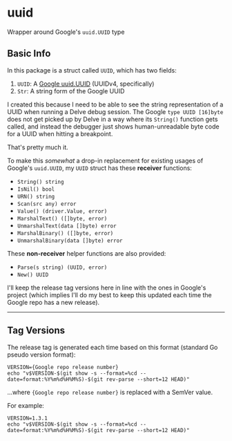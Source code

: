 # uuid
Wrapper around Google's `uuid.UUID` type

## Basic Info

In this package is a struct called `UUID`, which has two fields:
1. `UUID`: A [Google uuid.UUID](https://github.com/google/uuid) (UUIDv4, specifically)
2. `Str`: A string form of the Google UUID

I created this because I need to be able to see the string representation of a UUID when 
running a Delve debug session. The Google `type UUID [16]byte` does not get picked up by
Delve in a way where its `String()` function gets called, and instead the debugger just
shows human-unreadable byte code for a UUID when hitting a breakpoint.

That's pretty much it.

To make this _somewhat_ a drop-in replacement for existing usages of Google's `uuid.UUID`,
my `UUID` struct has these **receiver** functions:
* `String() string`
* `IsNil() bool`
* `URN() string`
* `Scan(src any) error`
* `Value() (driver.Value, error)`
* `MarshalText() ([]byte, error)`
* `UnmarshalText(data []byte) error`
* `MarshalBinary() ([]byte, error)`
* `UnmarshalBinary(data []byte) error`

These **non-receiver** helper functions are also provided:
* `Parse(s string) (UUID, error)`
* `New() UUID`

I'll keep the release tag versions here in line with the ones in Google's
project (which implies I'll do my best to keep this updated each time the
Google repo has a new release).

------

## Tag Versions

The release tag is generated each time based on this format (standard Go pseudo version format):

```
VERSION={Google repo release number}
echo "v$VERSION-$(git show -s --format=%cd --date=format:%Y%m%d%H%M%S)-$(git rev-parse --short=12 HEAD)"
```

...where `{Google repo release number}` is replaced with a SemVer value.

For example:

```
VERSION=1.3.1
echo "v$VERSION-$(git show -s --format=%cd --date=format:%Y%m%d%H%M%S)-$(git rev-parse --short=12 HEAD)"
```
